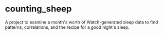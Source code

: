 # counting_sheep
A project to examine a month's worth of Watch-generated sleep data to find patterns, correlations, and the recipe for a good night's sleep.
